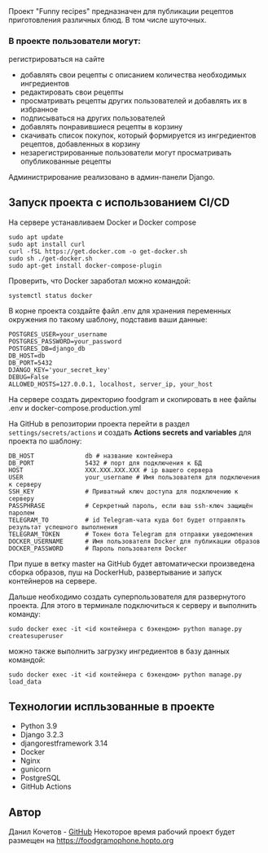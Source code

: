 ## 
Проект "Funny recipes" предназначен для публикации рецептов приготовления различных блюд. В том числе шуточных.

### В проекте пользователи могут:

 регистрироваться на сайте
- добавлять свои рецепты с описанием количества необходимых ингредиентов
- редактировать свои рецепты
- просматривать рецепты других пользователей и добавлять их в избранное
- подписываться на других пользователей
- добавлять понравившиеся рецепты в корзину
- скачивать список покупок, который формируется из ингредиентов рецептов, добавленных в корзину
- незарегистрированные пользователи могут просматривать опубликованные рецепты

Администрирование реализовано в админ-панели Django.

## Запуск проекта с использованием CI/CD

На сервере устанавливаем Docker и Docker compose

    sudo apt update
    sudo apt install curl
    curl -fSL https://get.docker.com -o get-docker.sh
    sudo sh ./get-docker.sh
    sudo apt-get install docker-compose-plugin
Проверить, что Docker заработал можно командой:

    systemctl status docker

В корне проекта создайте файл .env для хранения переменных окружения по такому шаблону, подставив ваши данные:

    POSTGRES_USER=your_username
    POSTGRES_PASSWORD=your_password
    POSTGRES_DB=django_db
    DB_HOST=db
    DB_PORT=5432
    DJANGO_KEY='your_secret_key'
	DEBUG=False
	ALLOWED_HOSTS=127.0.0.1, localhost, server_ip, your_host

На сервере создать директорию foodgram и скопировать в нее файлы .env и docker-compose.production.yml

На GitHub в репозитории проекта перейти в раздел `settings/secrets/actions` и создать **Actions secrets and variables** для проекта по шаблону:

    DB_HOST              db # название контейнера
    DB_PORT              5432 # порт для подключения к БД 
    HOST                 XXX.XXX.XXX.XXX # ip вашего сервера
    USER                 your_username # Имя пользователя для подключения к серверу
    SSH_KEY              # Приватный ключ доступа для подключению к серверу
    PASSPHRASE           # Серкретный пароль, если ваш ssh-ключ защищён паролем
    TELEGRAM_TO          # id Telegram-чата куда бот будет отправлять результат успешного выполнения
    TELEGRAM_TOKEN       # Токен бота Telegram для отправки уведомления
    DOCKER_USERNAME      # Имя пользователя Docker для публикации образов
    DOCKER_PASSWORD      # Пароль пользователя Docker

При пуше в ветку master на GitHub будет автоматически произведена сборка образов, пуш на DockerHub, развертывание и запуск контейнеров на сервере.

Дальше необходимо создать суперпользователя для развернутого проекта. Для этого в терминале подключиться к серверу и выполнить команду:

    sudo docker exec -it <id контейнера с бэкендом> python manage.py createsuperuser
можно также выполнить загрузку ингредиентов в базу данных командой:

    sudo docker exec -it <id контейнера с бэкендом> python manage.py load_data


## Технологии испльзованные в проекте
 - Python 3.9
 - Django 3.2.3
 - djangorestframework 3.14
 - Docker
 - Nginx
 - gunicorn
 - PostgreSQL
 - GitHub Actions


## Автор
Данил Кочетов -  [GitHub](https://github.com/Duzer61)
Некоторое время рабочий проект будет размещен на https://foodgramophone.hopto.org
